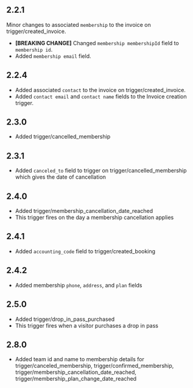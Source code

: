 ## 2.2.1

Minor changes to associated `membership` to the invoice on trigger/created_invoice.

- **[BREAKING CHANGE]** Changed `membership membershipId` field to `membership id`.
- Added `membership email` field.

## 2.2.4

- Added associated `contact` to the invoice on trigger/created_invoice.
- Added `contact email` and `contact name` fields to the Invoice creation trigger.

## 2.3.0

- Added trigger/cancelled_membership

## 2.3.1

- Added `canceled_to` field to trigger on trigger/cancelled_membership which gives the date of cancellation

## 2.4.0

- Added trigger/membership_cancellation_date_reached
- This trigger fires on the day a membership cancellation applies

## 2.4.1

- Added `accounting_code` field to trigger/created_booking

## 2.4.2

- Added membership `phone`, `address`, and `plan` fields

## 2.5.0

- Added trigger/drop_in_pass_purchased
- This trigger fires when a visitor purchases a drop in pass

## 2.8.0

- Added team id and name to membership details for trigger/canceled_membership, trigger/confirmed_membership, trigger/membership_cancellation_date_reached, trigger/membership_plan_change_date_reached
